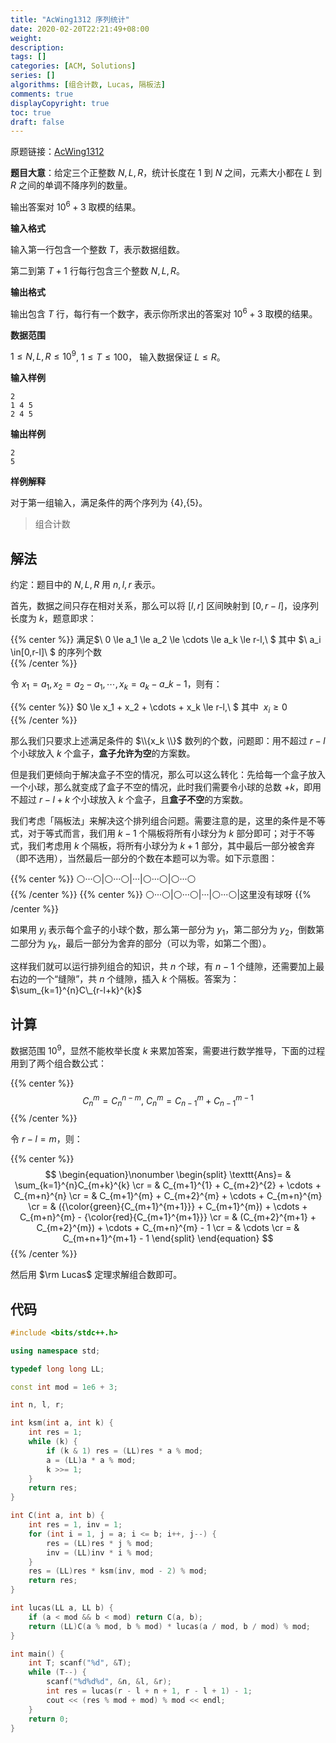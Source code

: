 ```yaml
---
title: "AcWing1312 序列统计"
date: 2020-02-20T22:21:49+08:00
weight: 
description:
tags: []
categories: [ACM, Solutions]
series: []
algorithms: [组合计数, Lucas, 隔板法]
comments: true
displayCopyright: true
toc: true
draft: false
---
```


原题链接：[AcWing1312](https://www.acwing.com/problem/content/1314/)

**题目大意**：给定三个正整数 $N,L,R$，统计长度在 $1$ 到 $N$ 之间，元素大小都在 $L$ 到 $R$ 之间的单调不降序列的数量。

输出答案对 $10^6+3$ 取模的结果。

<!--more-->

**输入格式**

输入第一行包含一个整数 $T$，表示数据组数。

第二到第 $T+1$ 行每行包含三个整数 $N,L,R$。

**输出格式**

输出包含 $T$ 行，每行有一个数字，表示你所求出的答案对 $10^6+3$ 取模的结果。

**数据范围**

$1≤N,L,R≤10^9$,
$1≤T≤100$，
输入数据保证 $L≤R$。

**输入样例**

```
2
1 4 5
2 4 5
```

**输出样例**

```
2
5
```

**样例解释**

对于第一组输入，满足条件的两个序列为 {4},{5}。

> 组合计数

## 解法

约定：题目中的 $N,L,R$ 用 $n,l,r$ 表示。

首先，数据之间只存在相对关系，那么可以将 $[l,r]$ 区间映射到 $[0,r-l]$，设序列长度为 $k$，题意即求：

{{% center %}}
满足$\ 0 \le a_1 \le a_2 \le \cdots \le a_k \le r-l,\ $ 其中 $\ a_i \in[0,r-l]\ $ 的序列个数  
{{% /center %}}

令 $x_1 = a_1, x_2 = a_2 - a_1, \cdots, x_k = a_k - a\_{k-1}$，则有：

{{% center %}}
$0 \le x_1 + x_2 + \cdots + x_k \le r-l,\ $ 其中 $\ x_i \ge 0$  
{{% /center %}}
  
那么我们只要求上述满足条件的 $\\{x_k \\}$ 数列的个数，问题即：用不超过 $r-l$ 个小球放入 $k$ 个盒子，**盒子允许为空**的方案数。

但是我们更倾向于解决盒子不空的情况，那么可以这么转化：先给每一个盒子放入一个小球，那么就变成了盒子不空的情况，此时我们需要令小球的总数 $+k$，即用不超过 $r-l+k$ 个小球放入 $k$ 个盒子，且**盒子不空**的方案数。

我们考虑「隔板法」来解决这个排列组合问题。需要注意的是，这里的条件是不等式，对于等式而言，我们用 $k-1$ 个隔板将所有小球分为 $k$ 部分即可；对于不等式，我们考虑用 $k$ 个隔板，将所有小球分为 $k+1$ 部分，其中最后一部分被舍弃（即不选用），当然最后一部分的个数在本题可以为零。如下示意图：

{{% center %}}
⚪···⚪|⚪···⚪|···|⚪···⚪|⚪···⚪   
{{% /center %}}
{{% center %}}
⚪···⚪|⚪···⚪|···|⚪···⚪|这里没有球呀
{{% /center %}}

如果用 $y_i$ 表示每个盒子的小球个数，那么第一部分为 $y_1$，第二部分为 $y_2$，倒数第二部分为 $y_k$，最后一部分为舍弃的部分（可以为零，如第二个图）。

这样我们就可以运行排列组合的知识，共 $n$ 个球，有 $n-1$ 个缝隙，还需要加上最右边的一个“缝隙”，共 $n$ 个缝隙，插入 $k$ 个隔板。答案为：$\sum_{k=1}^{n}C\_{r-l+k}^{k}$

## 计算

数据范围 $10^9$，显然不能枚举长度 $k$ 来累加答案，需要进行数学推导，下面的过程用到了两个组合数公式：

{{% center %}}
$$
C_n^m=C_n^{n-m}, \ C_n^m = C_{n-1}^{m} + C_{n-1}^{m-1}
$$
{{% /center %}}

令 $r-l=m$，则：

{{% center %}}
$$
\begin{equation}\nonumber
\begin{split}
\texttt{Ans}= & \sum_{k=1}^{n}C_{m+k}^{k} \cr
= & C_{m+1}^{1} + C_{m+2}^{2} + \cdots + C_{m+n}^{n} \cr
= & C_{m+1}^{m} + C_{m+2}^{m} + \cdots + C_{m+n}^{m} \cr
= & ({\color{green}{C_{m+1}^{m+1}}} + C_{m+1}^{m}) + \cdots + C_{m+n}^{m} - {\color{red}{C_{m+1}^{m+1}}} \cr
= & (C_{m+2}^{m+1} + C_{m+2}^{m}) + \cdots + C_{m+n}^{m} - 1 \cr
= & \cdots \cr
= & C_{m+n+1}^{m+1} - 1
\end{split}
\end{equation}
$$
{{% /center %}}

然后用 $\rm Lucas$ 定理求解组合数即可。

## 代码


```cpp
#include <bits/stdc++.h>

using namespace std;

typedef long long LL;

const int mod = 1e6 + 3;

int n, l, r;

int ksm(int a, int k) {
    int res = 1;
    while (k) {
        if (k & 1) res = (LL)res * a % mod;
        a = (LL)a * a % mod;
        k >>= 1;
    }
    return res;
}

int C(int a, int b) {
    int res = 1, inv = 1;
    for (int i = 1, j = a; i <= b; i++, j--) {
        res = (LL)res * j % mod;
        inv = (LL)inv * i % mod;
    }
    res = (LL)res * ksm(inv, mod - 2) % mod;
    return res;
}

int lucas(LL a, LL b) {
    if (a < mod && b < mod) return C(a, b);
    return (LL)C(a % mod, b % mod) * lucas(a / mod, b / mod) % mod;
}

int main() {
    int T; scanf("%d", &T);
    while (T--) {
        scanf("%d%d%d", &n, &l, &r);
        int res = lucas(r - l + n + 1, r - l + 1) - 1;
        cout << (res % mod + mod) % mod << endl;
    }
    return 0;
}
```
